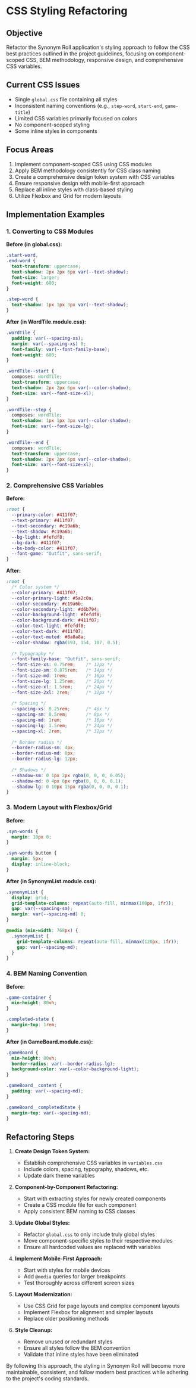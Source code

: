 # CSS Styling Refactoring

## Objective
Refactor the Synonym Roll application's styling approach to follow the CSS best practices outlined in the project guidelines, focusing on component-scoped CSS, BEM methodology, responsive design, and comprehensive CSS variables.

## Current CSS Issues
- Single `global.css` file containing all styles
- Inconsistent naming conventions (e.g., `step-word`, `start-end`, `game-title`)
- Limited CSS variables primarily focused on colors
- No component-scoped styling
- Some inline styles in components

## Focus Areas
1. Implement component-scoped CSS using CSS modules
2. Apply BEM methodology consistently for CSS class naming
3. Create a comprehensive design token system with CSS variables
4. Ensure responsive design with mobile-first approach
5. Replace all inline styles with class-based styling
6. Utilize Flexbox and Grid for modern layouts

## Implementation Examples

### 1. Converting to CSS Modules

**Before (in global.css):**
```css
.start-word,
.end-word {
  text-transform: uppercase;
  text-shadow: 2px 2px 6px var(--text-shadow);
  font-size: larger;
  font-weight: 600;
}

.step-word {
  text-shadow: 1px 1px 3px var(--text-shadow);
}
```

**After (in WordTile.module.css):**
```css
.wordTile {
  padding: var(--spacing-xs);
  margin: var(--spacing-xs) 0;
  font-family: var(--font-family-base);
  font-weight: 600;
}

.wordTile--start {
  composes: wordTile;
  text-transform: uppercase;
  text-shadow: 2px 2px 6px var(--color-shadow);
  font-size: var(--font-size-xl);
}

.wordTile--step {
  composes: wordTile;
  text-shadow: 1px 1px 3px var(--color-shadow);
  font-size: var(--font-size-lg);
}

.wordTile--end {
  composes: wordTile;
  text-transform: uppercase;
  text-shadow: 2px 2px 6px var(--color-shadow);
  font-size: var(--font-size-xl);
}
```

### 2. Comprehensive CSS Variables

**Before:**
```css
:root {
  --primary-color: #411f07;
  --text-primary: #411f07;
  --text-secondary: #c19a6b;
  --text-shadow: #c19a6b;
  --bg-light: #fefdf8;
  --bg-dark: #411f07;
  --bs-body-color: #411f07;
  --font-game: "Outfit", sans-serif;
}
```

**After:**
```css
:root {
  /* Color system */
  --color-primary: #411f07;
  --color-primary-light: #5a2c0a;
  --color-secondary: #c19a6b;
  --color-secondary-light: #d6b794;
  --color-background-light: #fefdf8;
  --color-background-dark: #411f07;
  --color-text-light: #fefdf8;
  --color-text-dark: #411f07;
  --color-text-muted: #8a8a8a;
  --color-shadow: rgba(193, 154, 107, 0.5);
  
  /* Typography */
  --font-family-base: "Outfit", sans-serif;
  --font-size-xs: 0.75rem;    /* 12px */
  --font-size-sm: 0.875rem;   /* 14px */
  --font-size-md: 1rem;       /* 16px */
  --font-size-lg: 1.25rem;    /* 20px */
  --font-size-xl: 1.5rem;     /* 24px */
  --font-size-2xl: 2rem;      /* 32px */
  
  /* Spacing */
  --spacing-xs: 0.25rem;      /* 4px */
  --spacing-sm: 0.5rem;       /* 8px */
  --spacing-md: 1rem;         /* 16px */
  --spacing-lg: 1.5rem;       /* 24px */
  --spacing-xl: 2rem;         /* 32px */
  
  /* Border radius */
  --border-radius-sm: 4px;
  --border-radius-md: 8px;
  --border-radius-lg: 12px;
  
  /* Shadows */
  --shadow-sm: 0 1px 2px rgba(0, 0, 0, 0.05);
  --shadow-md: 0 4px 6px rgba(0, 0, 0, 0.1);
  --shadow-lg: 0 10px 15px rgba(0, 0, 0, 0.1);
}
```

### 3. Modern Layout with Flexbox/Grid

**Before:**
```css
.syn-words {
  margin: 10px 0;
}

.syn-words button {
  margin: 5px;
  display: inline-block;
}
```

**After (in SynonymList.module.css):**
```css
.synonymList {
  display: grid;
  grid-template-columns: repeat(auto-fill, minmax(100px, 1fr));
  gap: var(--spacing-sm);
  margin: var(--spacing-md) 0;
}

@media (min-width: 768px) {
  .synonymList {
    grid-template-columns: repeat(auto-fill, minmax(120px, 1fr));
    gap: var(--spacing-md);
  }
}
```

### 4. BEM Naming Convention

**Before:**
```css
.game-container {
  min-height: 80vh;
}

.completed-state {
  margin-top: 1rem;
}
```

**After (in GameBoard.module.css):**
```css
.gameBoard {
  min-height: 80vh;
  border-radius: var(--border-radius-lg);
  background-color: var(--color-background-light);
}

.gameBoard__content {
  padding: var(--spacing-md);
}

.gameBoard__completedState {
  margin-top: var(--spacing-md);
}
```

## Refactoring Steps
1. **Create Design Token System:**
   - Establish comprehensive CSS variables in `variables.css`
   - Include colors, spacing, typography, shadows, etc.
   - Update dark theme variables

2. **Component-by-Component Refactoring:**
   - Start with extracting styles for newly created components
   - Create a CSS module file for each component
   - Apply consistent BEM naming to CSS classes

3. **Update Global Styles:**
   - Refactor `global.css` to only include truly global styles
   - Move component-specific styles to their respective modules
   - Ensure all hardcoded values are replaced with variables

4. **Implement Mobile-First Approach:**
   - Start with styles for mobile devices
   - Add `@media` queries for larger breakpoints
   - Test thoroughly across different screen sizes

5. **Layout Modernization:**
   - Use CSS Grid for page layouts and complex component layouts
   - Implement Flexbox for alignment and simpler layouts
   - Replace older positioning methods

6. **Style Cleanup:**
   - Remove unused or redundant styles
   - Ensure all styles follow the BEM convention
   - Validate that inline styles have been eliminated

By following this approach, the styling in Synonym Roll will become more maintainable, consistent, and follow modern best practices while adhering to the project's coding standards.
